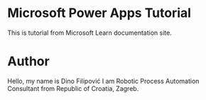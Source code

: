 # Microsoft Power Apps Tutorial
This is tutorial from Microsoft Learn documentation site.

# Author
Hello, my name is Dino Filipović I am Robotic Process Automation Consultant from Republic of Croatia, Zagreb.